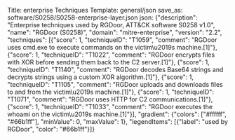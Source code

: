 Title: enterprise Techniques
Template: general/json
save_as: software/S0258/S0258-enterprise-layer.json
json: {"description": "Enterprise techniques used by RGDoor, ATT&CK software S0258 v1.0", "name": "RGDoor (S0258)", "domain": "mitre-enterprise", "version": "2.2", "techniques": [{"score": 1, "techniqueID": "T1059", "comment": "RGDoor uses cmd.exe to execute commands on the victim\u2019s machine.[1]"}, {"score": 1, "techniqueID": "T1022", "comment": "RGDoor encrypts files with XOR before sending them back to the C2 server.[1]"}, {"score": 1, "techniqueID": "T1140", "comment": "RGDoor decodes Base64 strings and decrypts strings using a custom XOR algorithm.[1]"}, {"score": 1, "techniqueID": "T1105", "comment": "RGDoor uploads and downloads files to and from the victim\u2019s machine.[1]"}, {"score": 1, "techniqueID": "T1071", "comment": "RGDoor uses HTTP for C2 communications.[1]"}, {"score": 1, "techniqueID": "T1033", "comment": "RGDoor executes the whoami on the victim\u2019s machine.[1]"}], "gradient": {"colors": ["#ffffff", "#66b1ff"], "minValue": 0, "maxValue": 1}, "legendItems": [{"label": "used by RGDoor", "color": "#66b1ff"}]}